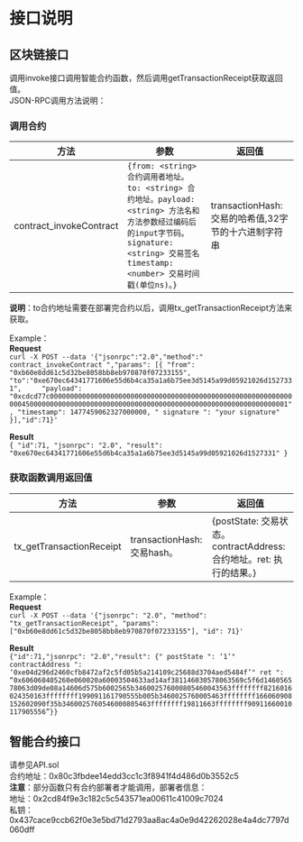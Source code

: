 # 接口说明
## 区块链接口
调用invoke接口调用智能合约函数，然后调用getTransactionReceipt获取返回值。  
JSON-RPC调用方法说明：

### 调用合约
|方法|参数|返回值|
|---|----|-----|
|contract_invokeContract|`{from: <string> 合约调用者地址。to: <string> 合约地址。payload:<string> 方法名和方法参数经过编码后的input字节码。signature: <string> 交易签名timestamp: <number> 交易时间戳(单位ns)。}`|transactionHash:<string>  交易的哈希值,32字节的十六进制字符串|

**说明**：to合约地址需要在部署完合约以后，调用tx_getTransactionReceipt方法来获取。

Example：  
**Request**   
`curl -X POST --data '{"jsonrpc":"2.0","method":" contract_invokeContract ","params": [{
  "from": "0xb60e8dd61c5d32be8058bb8eb970870f07233155",
"to":"0xe670ec64341771606e55d6b4ca35a1a6b75ee3d5145a99d05921026d1527331",    
   "payload":    
"0xcdcd77c000000000000000000000000000000000000000000000000000000000000000450000000000000000000000000000000000000000000000000000000000000001",
"timestamp": 1477459062327000000,
" signature ": "your signature"
   }],"id":71}'`

**Result**  
`{
"id":71,
"jsonrpc": "2.0",
"result": "0xe670ec64341771606e55d6b4ca35a1a6b75ee3d5145a99d05921026d1527331"
}`


### 获取函数调用返回值
|方法|参数|返回值|
|---|----|-----|
|tx_getTransactionReceipt|transactionHash: <string> 交易hash。|<receipt>{postState: <string> 交易状态。contractAddress:<string> 合约地址。ret: <string>执行的结果。}


Example：  
**Request**  
`curl -X POST --data '{"jsonrpc": "2.0", "method": "tx_getTransactionReceipt", "params":  ["0xb60e8dd61c5d32be8058bb8eb970870f07233155"], "id": 71}'`

**Result**  
`{"id":71,"jsonrpc": "2.0","result": {" postState ": ‘1’" contractAddress ": ‘0xe04d296d2460cfb8472af2c5fd05b5a214109c25688d3704aed5484f’" ret ": “0x606060405260e060020a60003504633ad14af381146030578063569c5f6d146056578063d09de08a14606d575b6002565b346002576000805460043563ffffffff8216016024350163ffffffff199091161790555b005b3460025760005463ffffffff166060908152602090f35b3460025760546000805463ffffffff19811663ffffffff90911660010117905556”}}`

      
## 智能合约接口
请参见API.sol  
合约地址：0x80c3fbdee14edd3cc1c3f8941f4d486d0b3552c5   
**注意**：部分函数只有合约部署者才能调用，部署者信息：  
地址：0x2cd84f9e3c182c5c543571ea00611c41009c7024  
私钥：0x437cace9ccb62f0e3e5bd71d2793aa8ac4a0e9d42262028e4a4dc7797d060dff
